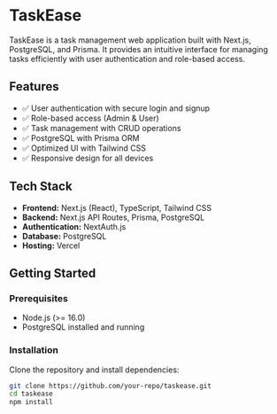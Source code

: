 # TaskEase

TaskEase is a task management web application built with Next.js, PostgreSQL, and Prisma. It provides an intuitive interface for managing tasks efficiently with user authentication and role-based access.

## Features

- ✅ User authentication with secure login and signup
- ✅ Role-based access (Admin & User)
- ✅ Task management with CRUD operations
- ✅ PostgreSQL with Prisma ORM
- ✅ Optimized UI with Tailwind CSS
- ✅ Responsive design for all devices

## Tech Stack

- **Frontend:** Next.js (React), TypeScript, Tailwind CSS
- **Backend:** Next.js API Routes, Prisma, PostgreSQL
- **Authentication:** NextAuth.js
- **Database:** PostgreSQL
- **Hosting:** Vercel

## Getting Started

### Prerequisites

- Node.js (>= 16.0)
- PostgreSQL installed and running

### Installation

Clone the repository and install dependencies:

```bash
git clone https://github.com/your-repo/taskease.git
cd taskease
npm install




